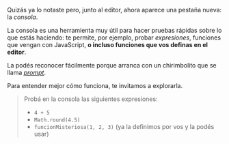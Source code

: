 Quizás ya lo notaste pero, junto al editor, ahora aparece una pestaña nueva: la _consola_.

La consola es una herramienta muy útil para hacer pruebas rápidas sobre lo que estás haciendo: te permite, por ejemplo, probar _expresiones_, funciones que vengan con JavaScript, **o incluso funciones que vos definas en el editor**. 

La podés reconocer fácilmente porque arranca con un chirimbolito que se llama _[prompt](https://es.wikipedia.org/wiki/Prompt)_.

Para entender mejor cómo funciona, te invitamos a explorarla.

> Probá en la consola las siguientes expresiones:
>
>   * `4 + 5`
>   * `Math.round(4.5)`
>   * `funcionMisteriosa(1, 2, 3)` (ya la definimos por vos y la podés usar)


